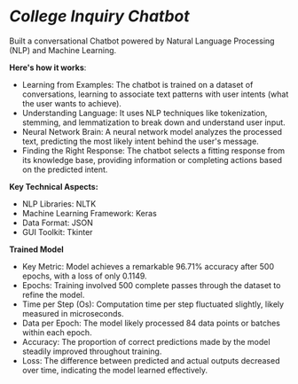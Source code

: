 # *College Inquiry Chatbot*
Built a conversational Chatbot powered by Natural Language Processing (NLP) and Machine Learning. 

**Here's how it works**:

- Learning from Examples: The chatbot is trained on a dataset of conversations, learning to associate text patterns with user intents (what the user wants to achieve).
- Understanding Language: It uses NLP techniques like tokenization, stemming, and lemmatization to break down and understand user input.
- Neural Network Brain: A neural network model analyzes the processed text, predicting the most likely intent behind the user's message.
- Finding the Right Response: The chatbot selects a fitting response from its knowledge base, providing information or completing actions based on the predicted intent.

**Key Technical Aspects:**

- NLP Libraries: NLTK
- Machine Learning Framework: Keras
- Data Format: JSON
- GUI Toolkit: Tkinter

**Trained Model**

- Key Metric: Model achieves a remarkable 96.71% accuracy after 500 epochs, with a loss of only 0.1149.
- Epochs:  Training involved 500 complete passes through the dataset to refine the model.
- Time per Step (Os):  Computation time per step fluctuated slightly, likely measured in microseconds.
- Data per Epoch: The model likely processed 84 data points or batches within each epoch.
- Accuracy: The proportion of correct predictions made by the model steadily improved throughout training.
- Loss:  The difference between predicted and actual outputs decreased over time, indicating the model learned effectively.
